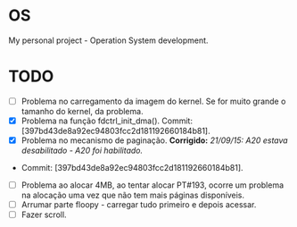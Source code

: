 # OS

My personal project - Operation System development.

# TODO
- [ ] Problema no carregamento da imagem do kernel. Se for muito grande o tamanho do kernel, da problema.
- [x] Problema na função fdctrl_init_dma(). Commit: [397bd43de8a92ec94803fcc2d181192660184b81].
- [x] Problema no mecanismo de paginação. **Corrigido:** *21/09/15: A20 estava desabilitado - A20 foi habilitado.*
* Commit: [397bd43de8a92ec94803fcc2d181192660184b81].
- [ ] Problema ao alocar 4MB, ao tentar alocar PT#193, ocorre um problema na alocação uma vez que não tem mais páginas disponíveis. 
- [ ] Arrumar parte floopy - carregar tudo primeiro e depois acessar. 
- [ ] Fazer scroll. 
